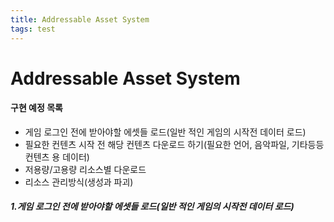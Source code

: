 ```yaml
---
title: Addressable Asset System
tags: test
---
```


# Addressable Asset System
#### 구현 예정 목록
- 게임 로그인 전에 받아야할 에셋들 로드(일반 적인 게임의 시작전 데이터 로드)
- 필요한 컨텐츠 시작 전 해당 컨텐츠 다운로드 하기(필요한 언어, 음악파일, 기타등등 컨텐츠 용 데이터)
- 저용량/고용량 리소스별 다운로드
- 리소스 관리방식(생성과 파괴)

##### 1.게임 로그인 전에 받아야할 에셋들 로드(일반 적인 게임의 시작전 데이터 로드)
